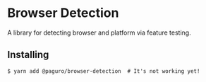 # Browser Detection

A library for detecting browser and platform via feature testing.

## Installing

```
$ yarn add @paguro/browser-detection  # It's not working yet!
```
